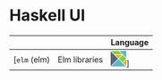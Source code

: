 # Haskell UI

| | | Language |
|-|---------|------------|
| [`elm` (elm) | Elm libraries | <img src="../images/elm-logo.png" width=28px height=28px><img>] |
